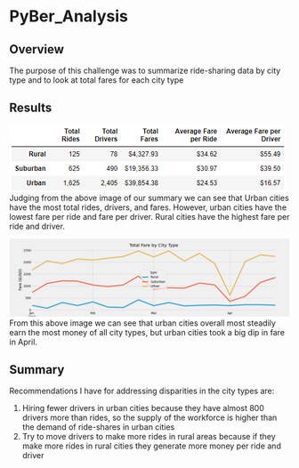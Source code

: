 # PyBer_Analysis
## Overview
The purpose of this challenge was to summarize ride-sharing data by city type and to look at total fares for each city type
## Results
![](analysis/summary.png)
Judging from the above image of our summary we can see that Urban cities have the most total rides, drivers, and fares. However, urban cities have the lowest fare per ride and fare per driver. Rural cities have the highest fare per ride and driver.

![](analysis/Pyber_fare_summary.png)
From this above image we can see that urban cities overall most steadily earn the most money of all city types, but urban cities took a big dip in fare in April.

## Summary
Recommendations I have for addressing disparities in the city types are:
1. Hiring fewer drivers in urban cities because they have almost 800 drivers more than rides, so the supply of the workforce is higher than the demand of ride-shares in urban cities
2. Try to move drivers to make more rides in rural areas because if they make more rides in rural cities they generate more money per ride and driver
